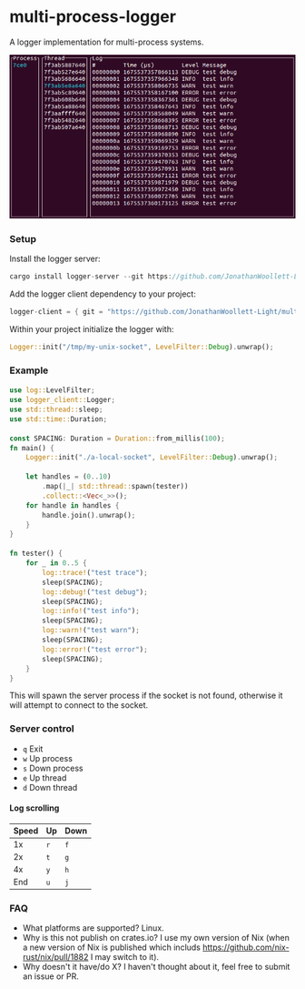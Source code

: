 # multi-process-logger

A logger implementation for multi-process systems.

![server terminal example](server.png)

### Setup

Install the logger server:

```rust
cargo install logger-server --git https://github.com/JonathanWoollett-Light/multi-process-logger.git
```

Add the logger client dependency to your project:

```rust
logger-client = { git = "https://github.com/JonathanWoollett-Light/multi-process-logger.git", rev="b0520570589958f81c93f3fb24b4843d549d3c31" }
```

Within your project initialize the logger with:

```rust
Logger::init("/tmp/my-unix-socket", LevelFilter::Debug).unwrap();
```

### Example

```rust
use log::LevelFilter;
use logger_client::Logger;
use std::thread::sleep;
use std::time::Duration;

const SPACING: Duration = Duration::from_millis(100);
fn main() {
    Logger::init("./a-local-socket", LevelFilter::Debug).unwrap();

    let handles = (0..10)
        .map(|_| std::thread::spawn(tester))
        .collect::<Vec<_>>();
    for handle in handles {
        handle.join().unwrap();
    }
}

fn tester() {
    for _ in 0..5 {
        log::trace!("test trace");
        sleep(SPACING);
        log::debug!("test debug");
        sleep(SPACING);
        log::info!("test info");
        sleep(SPACING);
        log::warn!("test warn");
        sleep(SPACING);
        log::error!("test error");
        sleep(SPACING);
    }
}
```

This will spawn the server process if the socket is not found, otherwise it will attempt to connect to the socket.

### Server control



- `q` Exit
- `w` Up process
- `s` Down process
- `e` Up thread
- `d` Down thread

#### Log scrolling

Speed|Up|Down
---|---|---
1x|`r`|`f`
2x|`t`|`g`
4x|`y`|`h`
End|`u`|`j`

### FAQ

- What platforms are supported? Linux.
- Why is this not publish on crates.io? I use my own version of Nix (when a new version of Nix is published which includs https://github.com/nix-rust/nix/pull/1882 I may switch to it).
- Why doesn't it have/do X?  I haven't thought about it, feel free to submit an issue or PR.
